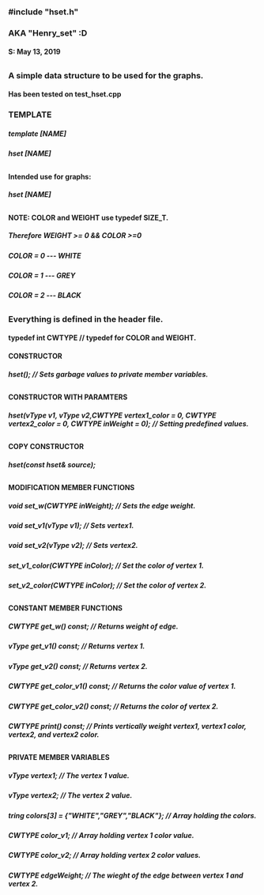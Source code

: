 ### #include "hset.h" 
### AKA "Henry_set" :D
#### S: May 13, 2019
##
### A simple data structure to be used for the graphs.
#### Has been tested on test_hset.cpp
### TEMPLATE
##### template<class vType> [NAME]
##### hset<vertexType> [NAME]
##
#### Intended use for graphs:
##### hset<char> [NAME]
##
#### NOTE: COLOR and WEIGHT use typedef SIZE_T.
##### Therefore WEIGHT >= 0 && COLOR >=0
##### COLOR = 0 --- WHITE
##### COLOR = 1 --- GREY
##### COLOR = 2 ---  BLACK 
##
##
### Everything is defined in the header file.
#### typedef int CWTYPE // typedef for COLOR and WEIGHT.
#### CONSTRUCTOR
##### hset(); // Sets garbage values to private member variables.
##
#### CONSTRUCTOR WITH PARAMTERS
#####  hset(vType v1, vType v2,CWTYPE vertex1_color = 0, CWTYPE vertex2_color = 0, CWTYPE inWeight = 0); // Setting predefined values.
##
#### COPY CONSTRUCTOR
##### hset(const hset<vType>& source);
##
#### MODIFICATION MEMBER FUNCTIONS
##### void set_w(CWTYPE inWeight); // Sets the edge weight.
##### void set_v1(vType v1); // Sets vertex1.
##### void set_v2(vType v2); // Sets vertex2.
##### set_v1_color(CWTYPE inColor); // Set the color of vertex 1.
##### set_v2_color(CWTYPE inColor); // Set the color of vertex 2.
##
#### CONSTANT MEMBER FUNCTIONS
##### CWTYPE get_w() const; // Returns weight of edge.
##### vType get_v1() const; // Returns vertex 1.
##### vType get_v2() const; // Returns vertex 2.
##### CWTYPE get_color_v1() const; // Returns the color value of vertex 1.
##### CWTYPE get_color_v2() const; // Returns the color of vertex 2.
##### CWTYPE print() const; // Prints vertically weight vertex1, vertex1 color, vertex2, and vertex2 color.
##
#### PRIVATE MEMBER VARIABLES
##### vType vertex1; // The vertex 1 value.
##### vType vertex2; // The vertex 2 value.
##### tring colors[3] = {"WHITE","GREY","BLACK"}; // Array holding the colors.
##### CWTYPE color_v1;  // Array holding vertex 1 color value.
##### CWTYPE color_v2;  // Array holding vertex 2 color values.
##### CWTYPE edgeWeight; // The wieght of the edge between vertex 1 and vertex 2.

